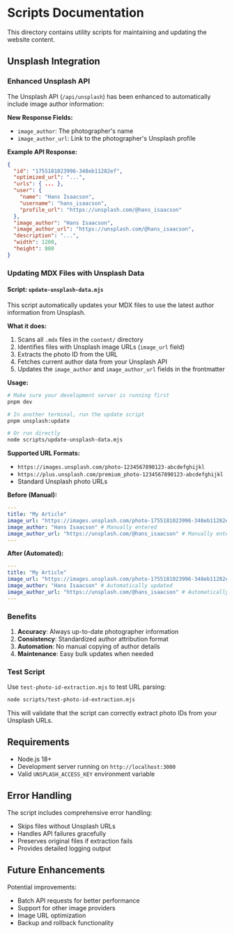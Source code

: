 # Scripts Documentation

This directory contains utility scripts for maintaining and updating the website content.

## Unsplash Integration

### Enhanced Unsplash API

The Unsplash API (`/api/unsplash`) has been enhanced to automatically include image author information:

**New Response Fields:**

- `image_author`: The photographer's name
- `image_author_url`: Link to the photographer's Unsplash profile

**Example API Response:**

```json
{
  "id": "1755181023996-348eb11282ef",
  "optimized_url": "...",
  "urls": { ... },
  "user": {
    "name": "Hans Isaacson",
    "username": "hans_isaacson",
    "profile_url": "https://unsplash.com/@hans_isaacson"
  },
  "image_author": "Hans Isaacson",
  "image_author_url": "https://unsplash.com/@hans_isaacson",
  "description": "...",
  "width": 1200,
  "height": 800
}
```

### Updating MDX Files with Unsplash Data

#### Script: `update-unsplash-data.mjs`

This script automatically updates your MDX files to use the latest author information from Unsplash.

**What it does:**

1. Scans all `.mdx` files in the `content/` directory
2. Identifies files with Unsplash image URLs (`image_url` field)
3. Extracts the photo ID from the URL
4. Fetches current author data from your Unsplash API
5. Updates the `image_author` and `image_author_url` fields in the frontmatter

**Usage:**

```bash
# Make sure your development server is running first
pnpm dev

# In another terminal, run the update script
pnpm unsplash:update

# Or run directly
node scripts/update-unsplash-data.mjs
```

**Supported URL Formats:**

- `https://images.unsplash.com/photo-1234567890123-abcdefghijkl`
- `https://plus.unsplash.com/premium_photo-1234567890123-abcdefghijkl`
- Standard Unsplash photo URLs

**Before (Manual):**

```yaml
---
title: "My Article"
image_url: "https://images.unsplash.com/photo-1755181023996-348eb11282ef"
image_author: "Hans Isaacson" # Manually entered
image_author_url: "https://unsplash.com/@hans_isaacson" # Manually entered
---
```

**After (Automated):**

```yaml
---
title: "My Article"
image_url: "https://images.unsplash.com/photo-1755181023996-348eb11282ef"
image_author: "Hans Isaacson" # Automatically updated
image_author_url: "https://unsplash.com/@hans_isaacson" # Automatically updated
---
```

### Benefits

1. **Accuracy**: Always up-to-date photographer information
2. **Consistency**: Standardized author attribution format
3. **Automation**: No manual copying of author details
4. **Maintenance**: Easy bulk updates when needed

### Test Script

Use `test-photo-id-extraction.mjs` to test URL parsing:

```bash
node scripts/test-photo-id-extraction.mjs
```

This will validate that the script can correctly extract photo IDs from your Unsplash URLs.

## Requirements

- Node.js 18+
- Development server running on `http://localhost:3000`
- Valid `UNSPLASH_ACCESS_KEY` environment variable

## Error Handling

The script includes comprehensive error handling:

- Skips files without Unsplash URLs
- Handles API failures gracefully
- Preserves original files if extraction fails
- Provides detailed logging output

## Future Enhancements

Potential improvements:

- Batch API requests for better performance
- Support for other image providers
- Image URL optimization
- Backup and rollback functionality
